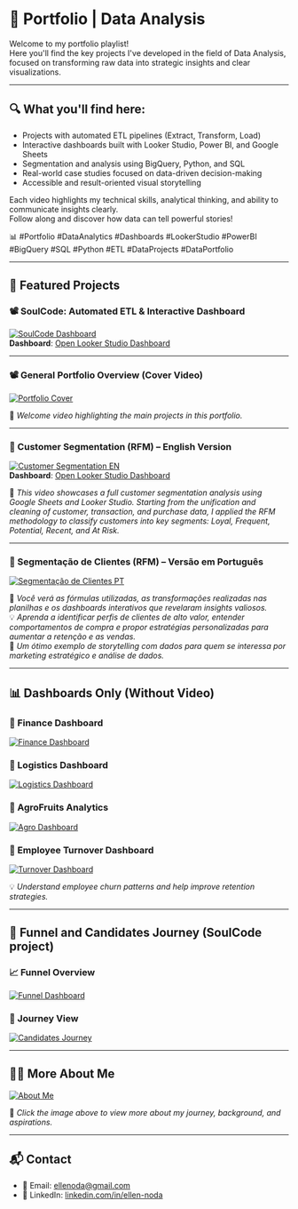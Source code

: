 # 🎯 Portfolio | Data Analysis

Welcome to my portfolio playlist!  
Here you'll find the key projects I've developed in the field of Data Analysis, focused on transforming raw data into strategic insights and clear visualizations.

---

## 🔍 What you'll find here:

- Projects with automated ETL pipelines (Extract, Transform, Load)  
- Interactive dashboards built with Looker Studio, Power BI, and Google Sheets  
- Segmentation and analysis using BigQuery, Python, and SQL  
- Real-world case studies focused on data-driven decision-making  
- Accessible and result-oriented visual storytelling  

Each video highlights my technical skills, analytical thinking, and ability to communicate insights clearly.  
Follow along and discover how data can tell powerful stories!

📊 #Portfolio #DataAnalytics #Dashboards #LookerStudio #PowerBI #BigQuery #SQL #Python #ETL #DataProjects #DataPortfolio

---

## 📌 Featured Projects

### 📽️ SoulCode: Automated ETL & Interactive Dashboard  
[![SoulCode Dashboard](https://github.com/ellennoda/data-analysis-portfolio/raw/main/Captura%20de%20ecrã%202025-04-17%20230516.png)](https://youtu.be/Um5dEZ5_UQg)  
**Dashboard**: [Open Looker Studio Dashboard](https://lookerstudio.google.com/reporting/cc94f953-4b7c-4073-aa51-5b84f3d349ba)

---

### 📽️ General Portfolio Overview (Cover Video)  
[![Portfolio Cover](https://github.com/ellennoda/data-analysis-portfolio/raw/main/Captura%20de%20ecrã%202025-04-17%20232406.png)](https://youtu.be/uP_FguBz6xs)

🎯 _Welcome video highlighting the main projects in this portfolio._

---

### 👥 Customer Segmentation (RFM) – English Version  
[![Customer Segmentation EN](https://img.youtube.com/vi/-pFPtI7NVTQ/0.jpg)](https://youtu.be/-pFPtI7NVTQ)  
**Dashboard**: [Open Looker Studio Dashboard](https://lookerstudio.google.com/reporting/6a5294c0-8e8c-4d63-9d5e-de8e7b2b137b)

📌 _This video showcases a full customer segmentation analysis using Google Sheets and Looker Studio. Starting from the unification and cleaning of customer, transaction, and purchase data, I applied the RFM methodology to classify customers into key segments: Loyal, Frequent, Potential, Recent, and At Risk._

---

### 👥 Segmentação de Clientes (RFM) – Versão em Português  
[![Segmentação de Clientes PT](https://img.youtube.com/vi/Iw6tTjKaWW8/0.jpg)](https://youtu.be/Iw6tTjKaWW8)

📌 _Você verá as fórmulas utilizadas, as transformações realizadas nas planilhas e os dashboards interativos que revelaram insights valiosos._  
💡 _Aprenda a identificar perfis de clientes de alto valor, entender comportamentos de compra e propor estratégias personalizadas para aumentar a retenção e as vendas._  
🎯 _Um ótimo exemplo de storytelling com dados para quem se interessa por marketing estratégico e análise de dados._

---

## 📊 Dashboards Only (Without Video)

### 💼 Finance Dashboard  
[![Finance Dashboard](https://github.com/ellennoda/data-analysis-portfolio/raw/main/Captura%20de%20ecrã%202025-04-17%20230025.png)](https://drive.google.com/file/d/1Me4aUDwu_-nYrVtvWHkeQtvmo7tdczNm/view?usp=drive_link)

### 🚛 Logistics Dashboard  
[![Logistics Dashboard](https://github.com/ellennoda/data-analysis-portfolio/raw/main/Captura%20de%20ecrã%202025-04-17%20230113.png)](https://drive.google.com/file/d/11zfjk8F_WJSK5rRMqUblP6mN17pO0Urg/view?usp=drive_link)

### 🍇 AgroFruits Analytics  
[![Agro Dashboard](https://github.com/ellennoda/data-analysis-portfolio/raw/main/Captura%20de%20ecrã%202025-04-17%20230214.png)](https://drive.google.com/file/d/1EXaC9Om9Nypj_OOYdaySfdpfCq33KEeU/view?usp=drive_link)

### 👥 Employee Turnover Dashboard  
[![Turnover Dashboard](https://github.com/ellennoda/data-analysis-portfolio/raw/main/Captura%20de%20ecrã%202025-04-17%20232406.png)](https://drive.google.com/file/d/1qDPURrwNEkrySyMPUXCx95eWOA0jZsn3/view?usp=drive_link)

💡 _Understand employee churn patterns and help improve retention strategies._

---

## 🧪 Funnel and Candidates Journey (SoulCode project)

### 📈 Funnel Overview  
[![Funnel Dashboard](https://github.com/ellennoda/data-analysis-portfolio/raw/main/Captura%20de%20ecrã%202025-04-17%20230400.png)](https://lookerstudio.google.com/reporting/cc94f953-4b7c-4073-aa51-5b84f3d349ba)

### 🧩 Journey View  
[![Candidates Journey](https://github.com/ellennoda/data-analysis-portfolio/raw/main/Captura%20de%20ecrã%202025-04-17%20230336.png)](https://lookerstudio.google.com/reporting/cc94f953-4b7c-4073-aa51-5b84f3d349ba)

---

## 🙋‍♀️ More About Me

[![About Me](https://github.com/ellennoda/data-analysis-portfolio/raw/main/Captura%20de%20ecrã%202025-04-17%20232406.png)](https://www.figma.com/proto/F79Ln3iR1qJavrQSxtlDKt/Ellen?node-id=35-3815&t=DkUj8VI5neQKJr3q-1)

📝 _Click the image above to view more about my journey, background, and aspirations._

---

## 📬 Contact

- 📧 Email: ellenoda@gmail.com  
- 💼 LinkedIn: [linkedin.com/in/ellen-noda](https://www.linkedin.com/in/ellen-noda)


